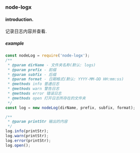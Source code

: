 ### node-logx

#### introduction.

记录日志内容并查看.

##### example
```javascript
const nodeLog = require('node-logx');
/**
 * @param dirName - 文件夹名称(默认: logs)
 * @param prefix - 前缀
 * @param subfix - 后缀
 * @param format - 日期格式(默认: YYYY-MM-DD HH:mm:ss)
 * @methods info 普通日志
 * @methods warn 警告日志
 * @methods error 错误日志
 * @methods open 打开日志所存在的文件夹
 */
const log = new nodeLog(dirName, prefix, subfix, format);

/**
 * @param printStr 输出的内容
 */
log.info(printStr);
log.warn(printStr);
log.error(printStr);
log.open();
```
